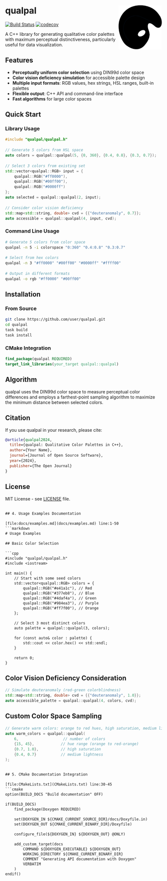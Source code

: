 # qualpal <img src='https://raw.githubusercontent.com/jolars/qualpal/refs/heads/main/docs/images/logo.svg' align="right" width="139" />

[![Build Status](https://github.com/user/qualpal/workflows/CI/badge.svg)](https://github.com/user/qualpal/actions)
[![codecov](https://codecov.io/gh/jolars/qualpal/graph/badge.svg?token=p5JTFa9BUz)](https://codecov.io/gh/jolars/qualpal)

A C++ library for generating qualitative color palettes with maximum perceptual distinctiveness, particularly useful for data visualization.

## Features

- **Perceptually uniform color selection** using DIN99d color space
- **Color vision deficiency simulation** for accessible palette design
- **Multiple input formats**: RGB values, hex strings, HSL ranges, built-in palettes
- **Flexible output**: C++ API and command-line interface
- **Fast algorithms** for large color spaces

## Quick Start

### Library Usage

```cpp
#include "qualpal/qualpal.h"

// Generate 5 colors from HSL space
auto colors = qualpal::qualpal(5, {0, 360}, {0.4, 0.8}, {0.3, 0.7});

// Select 3 colors from existing set
std::vector<qualpal::RGB> input = {
    qualpal::RGB("#ff0000"),
    qualpal::RGB("#00ff00"),
    qualpal::RGB("#0000ff")
};
auto selected = qualpal::qualpal(2, input);

// Consider color vision deficiency
std::map<std::string, double> cvd = {{"deuteranomaly", 0.7}};
auto accessible = qualpal::qualpal(4, input, cvd);
```

### Command Line Usage

```bash
# Generate 5 colors from color space
qualpal -n 5 -i colorspace "0:360" "0.4:0.8" "0.3:0.7"

# Select from hex colors
qualpal -n 3 "#ff0000" "#00ff00" "#0000ff" "#ffff00"

# Output in different formats
qualpal -o rgb "#ff0000" "#00ff00"
```

## Installation

### From Source

```bash
git clone https://github.com/user/qualpal.git
cd qualpal
task build
task install
```

### CMake Integration

```cmake
find_package(qualpal REQUIRED)
target_link_libraries(your_target qualpal::qualpal)
```

## Algorithm

qualpal uses the DIN99d color space to measure perceptual color differences and employs a farthest-point sampling algorithm to maximize the minimum distance between selected colors.

## Citation

If you use qualpal in your research, please cite:

```bibtex
@article{qualpal2024,
  title={qualpal: Qualitative Color Palettes in C++},
  author={Your Name},
  journal={Journal of Open Source Software},
  year={2024},
  publisher={The Open Journal}
}
```

## License

MIT License - see [LICENSE](LICENSE) file.

````

## 4. Usage Examples Documentation

[file:docs/examples.md](docs/examples.md) line:1-50
```markdown
# Usage Examples

## Basic Color Selection

```cpp
#include "qualpal/qualpal.h"
#include <iostream>

int main() {
    // Start with some seed colors
    std::vector<qualpal::RGB> colors = {
        qualpal::RGB("#e41a1c"), // Red
        qualpal::RGB("#377eb8"), // Blue
        qualpal::RGB("#4daf4a"), // Green
        qualpal::RGB("#984ea3"), // Purple
        qualpal::RGB("#ff7f00"), // Orange
    };

    // Select 3 most distinct colors
    auto palette = qualpal::qualpal(3, colors);

    for (const auto& color : palette) {
        std::cout << color.hex() << std::endl;
    }

    return 0;
}
````

## Color Vision Deficiency Consideration

```cpp
// Simulate deuteranomaly (red-green colorblindness)
std::map<std::string, double> cvd = {{"deuteranomaly", 1.0}};
auto accessible_palette = qualpal::qualpal(4, colors, cvd);
```

## Custom Color Space Sampling

```cpp
// Generate warm colors: orange to red hues, high saturation, medium lightness
auto warm_colors = qualpal::qualpal(
    6,                    // number of colors
    {15, 45},            // hue range (orange to red-orange)
    {0.7, 1.0},          // high saturation
    {0.4, 0.7}           // medium lightness
);
```

````

## 5. CMake Documentation Integration

[file:CMakeLists.txt](CMakeLists.txt) line:30-45
```cmake
option(BUILD_DOCS "Build documentation" OFF)

if(BUILD_DOCS)
    find_package(Doxygen REQUIRED)

    set(DOXYGEN_IN ${CMAKE_CURRENT_SOURCE_DIR}/docs/Doxyfile.in)
    set(DOXYGEN_OUT ${CMAKE_CURRENT_BINARY_DIR}/Doxyfile)

    configure_file(${DOXYGEN_IN} ${DOXYGEN_OUT} @ONLY)

    add_custom_target(docs
        COMMAND ${DOXYGEN_EXECUTABLE} ${DOXYGEN_OUT}
        WORKING_DIRECTORY ${CMAKE_CURRENT_BINARY_DIR}
        COMMENT "Generating API documentation with Doxygen"
        VERBATIM
    )
endif()
````
